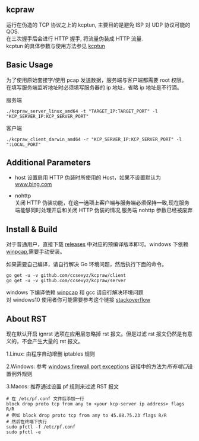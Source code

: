 kcpraw
------

运行在伪造的 TCP 协议之上的 kcptun, 主要目的是避免 ISP 对 UDP 协议可能的 QOS.  
在三次握手后会进行 HTTP 握手, 将流量伪装成 HTTP 流量.  
kcptun 的具体参数与使用方法参见 [kcptun](https://github.com/xtaci/kcptun)  

Basic Usage 
-----------

为了使用原始套接字/使用 pcap 发送数据，服务端与客户端都需要 root 权限。  
在填写服务端监听地址时必须填写服务器的 ip 地址，省略 ip 地址是不行滴。

服务端  
```
./kcpraw_server_linux_amd64 -t "TARGET_IP:TARGET_PORT" -l "KCP_SERVER_IP:KCP_SERVER_PORT"
```  
客户端  
```
./kcpraw_client_darwin_amd64 -r "KCP_SERVER_IP:KCP_SERVER_PORT" -l ":LOCAL_PORT"  
```

Additional Parameters
---------------------

* host 
设置启用 HTTP 伪装时所使用的 Host，如果不设置默认为 www.bing.com  

* nohttp  
关闭 HTTP 伪装功能，~~在这一选项上客户端与服务端必须保持一致~~,现在服务端能够同时处理开启和关闭 HTTP 伪装的情况,服务端 nohttp 参数已经被废弃   

Install & Build 
---------------

对于普通用户，直接下载 [releases](https://github.com/ccsexyz/kcpraw/releases) 中对应的预编译版本即可。windows 下依赖 [winpcap](http://www.winpcap.org/install/),需要手动安装。
  
如果需要自己编译，请自行解决 Go 环境问题，然后执行下面的命令。
```
go get -u -v github.com/ccsexyz/kcpraw/client  
go get -u -v github.com/ccsexyz/kcpraw/server  
```

windows 下编译依赖 [winpcap](http://www.winpcap.org/install/) 和 gcc 请自行解决环境问题    
对 windows10 使用者你可能需要参考这个链接 [stackoverflow](http://stackoverflow.com/questions/38047858/compile-gopacket-on-windows-64bit)　　

About RST
---------  

现在默认开启 ignrst 选项在应用层忽略掉 rst 报文。但是过滤 rst 报文仍然是有意义的，不会产生大量的 rst 报文。

1.Linux: 由程序自动增删 iptables 规则  

2.Windows: 参考 [windows firewall port exceptions](https://www.veritas.com/support/en_US/article.000085856) 链接中的方法为*所有端口*设置例外规则

3.Macos: 推荐通过设置 pf 规则来过滤 RST 报文 
```
# 在 /etc/pf.conf 文件后添加一行 
block drop proto tcp from any to <your kcp-server ip address> flags R/R
# 例如 block drop proto tcp from any to 45.88.75.23 flags R/R  
# 然后在终端下执行 
sudo pfctl -f /etc/pf.conf 
sudo pfctl -e 
```

